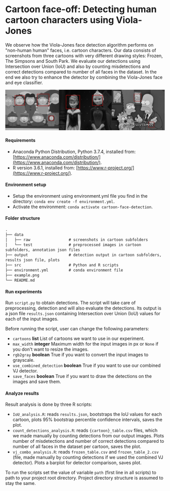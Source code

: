 # Cartoon face-off: Detecting human cartoon characters using Viola-Jones

We observe how the Viola-Jones face detection algorithm performs on "non-human human" faces, i.e. cartoon characters. Our data consists of screenshots from three cartoons with very different drawing styles: Frozen, The Simpsons and South Park. We evaluate our detections using Intersection over Union (IoU) and also by counting misdetections and correct detections compared to number of all faces in the dataset. In the end we also try to enhance the detector by combining the Viola-Jones face and eye classifier.

![Example](example.png)


#### Requirements
- Anaconda Python Distribution, Python 3.7.4, installed from: [https://www.anaconda.com/distribution/](https://www.anaconda.com/distribution/).
- R version 3.6.1, installed from: [https://www.r-project.org/](https://www.r-project.org/).

#### Environment setup
- Setup the environment using environment.yml file you find in the directory: `conda env create -f environment.yml`.
- Activate the environment: `conda activate cartoon-face-detection`.


#### Folder structure

    .
    ├── data                    
    │   ├── raw         		# screenshots in cartoon subfolders
    │   └── test                # preprocessed images in cartoon subfolders, annotation json files
    ├── output                  # detection output in cartoon subfolders, results json file, plots
    ├── src                    	# Python and R scripts
    ├── environment.yml			# conda environment file
    ├── example.png
    └── README.md

#### Run experiments
Run `script.py` to obtain detections. The script will take care of preprocessing, detection and will also evaluate the detections. Its output is a json file `results.json` containing Intersection over Union (IoU) values for each of the input images.

Before running the script, user can change the following parameters:  

- `cartoons` **list** List of cartoons we want to use in our experiment.  
- `max_width` **integer** Maximum width for the input images in px or `None` if you don't want to resize the images.  
- `rgb2gray` **boolean** True if you want to convert the input images to grayscale.   
- `use_combined_detection` **boolean** True if you want to use our combined VJ detector.  
- `save_faces` **boolean** True if you want to draw the detections on the images and save them.  

#### Analyze results
Result analysis is done by three R scripts:  

- `IoU_analysis.R`: reads `results.json`, bootstraps the IoU values for each cartoon, plots 95% bootstrap percentile confidence intervals, saves the plot.  
- `count_detections_analysis.R`:  reads `{cartoon}_table.csv` files, which we made manually by counting detections from our output images. Plots number of misdetections and number of correct detections compared to number of all faces in the dataset per cartoon, saves the plot.  
- `vj_combo_analysis.R`: reads `frozen_table.csv` and `frozen_table_2.csv` (file, made manually by counting detections if we used the combined VJ detector). Plots a barplot for detector comparison, saves plot.

To run the scripts set the value of variable `path` (first line in all scripts) to path to your project root directory. Project directory structure is assumed to stay the same.